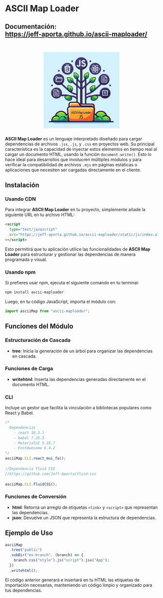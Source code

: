 # ASCII Map Loader

<h2>
    Documentación:
    <br/>
    <a target="_blank" href="https://jeff-aporta.github.io/ascii-maploader/">
        https://jeff-aporta.github.io/ascii-maploader/
        <br/>
        <br/>
        <p align="center">
            <img src="static/img/logo.jpeg" width="250" height="250" />
        </p>
    </a>
</h2>

**ASCII Map Loader** es un lenguaje interpretado diseñado para cargar dependencias de archivos `.jsx`, `.js`, y `.css` en proyectos web. Su principal característica es la capacidad de inyectar estos elementos en tiempo real al cargar un documento HTML, usando la función `document.write()`. Esto lo hace ideal para desarrollos que involucren múltiples módulos y para verificar la compatibilidad de archivos `.mjs` en páginas estáticas o aplicaciones que necesiten ser cargadas directamente en el cliente.

## Instalación

### Usando CDN

Para integrar **ASCII Map Loader** en tu proyecto, simplemente añade la siguiente URL en tu archivo HTML:

```html
<script
  type="text/javascript"
  src="https://jeff-aporta.github.io/ascii-maploader/static/js/index.all.min.js"
></script>
```

Esto permitirá que tu aplicación utilice las funcionalidades de **ASCII Map Loader** para estructurar y gestionar las dependencias de manera programada y visual.

### Usando npm

Si prefieres usar npm, ejecuta el siguiente comando en tu terminal:

```bash
npm install ascii-maploader
```

Luego, en tu código JavaScript, importa el módulo con:

```javascript
import asciiMap from "ascii-maploader";
```

## Funciones del Módulo

### Estructuración de Cascada

- **tree**: Inicia la generación de un árbol para organizar las dependencias en cascada.

### Funciones de Carga

- **writehtml**: Inserta las dependencias generadas directamente en el documento HTML.

### CLI

Incluye un gestor que facilita la vinculación a bibliotecas populares como React y Babel.

```javascript
/*
  Dependencias 
    - react 18.3.1
    - babel 7.25.5
    - MaterialUI 5.16.7 
    - FontAwesome 6.4.2
*/
asciiMap.CLI.react_mui_fa(); 

//Dependencia fluid CSS
//https://github.com/Jeff-Aporta/fluid-css

asciiMap.CLI.fluidCSS();
```

### Funciones de Conversión

- **html**: Retorna un arreglo de etiquetas `<link>` y `<script>` que representan las dependencias.
- **json**: Devuelve un JSON que representa la estructura de dependencias.

## Ejemplo de Uso

```javascript
asciiMap
  .tree("public")
  .subDir("ex-branch", (branch) => {
    branch.css("style").js("script").jsx("App");
  })
  .writehtml();
```

El código anterior generará e insertará en tu HTML las etiquetas de importación necesarias, manteniendo un código limpio y organizado para tus dependencias.
